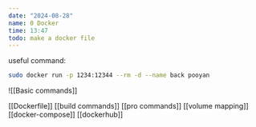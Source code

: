 ```yaml
---
date: "2024-08-28"
name: 0 Docker
time: 13:47
todo: make a docker file
---
```


useful command:
```bash
sudo docker run -p 1234:12344 --rm -d --name back pooyan
```

![[Basic commands]] 
 
[[Dockerfile]] 
[[build commands]] 
[[pro commands]] 
[[volume mapping]] 
[[docker-compose]]
[[dockerhub]]
